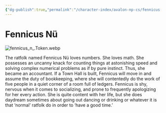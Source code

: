 ```yaml
---
{"dg-publish":true,"permalink":"/character-index/avalon-np-cs/fennicus-nue/","title":"Fennicus Nü","tags":["JournalEntryPage"]}
---
```


# Fennicus Nü
![fennicus_n_.Token.webp](/img/user/Voidbound%20token%20images/fennicus_n_.Token.webp)

The ratfolk named Fennicus Nü loves numbers. She loves math. She possesses an uncanny knack for counting things at astonishing speed and solving complex numerical problems as if by pure instinct. Thus, she became an accountant. If a Town Hall is built, Fennicus will move in and assume the duty of bookkeeping, where she will contentedly do the work of five people in a quiet corner of a room full of ledgers. Fennicus is shy, nervous when it comes to socializing, and prone to frequently apologizing for her every action. She is quite content with her life, but she does daydream sometimes about going out dancing or drinking or whatever it is that ‘normal’ ratfolk do in order to ‘have a good time.’